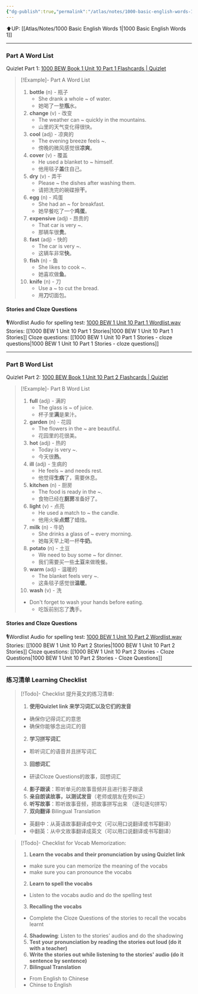 ```yaml
---
{"dg-publish":true,"permalink":"/atlas/notes/1000-basic-english-words-1-unit-10/"}
---
```


⬆️UP: [[Atlas/Notes/1000 Basic English Words 1\|1000 Basic English Words 1]]

---
### Part A Word List
Quizlet Part 1: [1000 BEW Book 1 Unit 10 Part 1 Flashcards | Quizlet](https://quizlet.com/my/938420830/1000-bew-book-1-unit-10-part-1-flash-cards/?i=1vbzw5&x=1jqt)

> [!Example]- Part A Word List
> 1. **bottle** (n) - 瓶子  
>     - She drank a whole ~ of water.  
>     - 她喝了一整**瓶**水。
> 2. **change** (v) - 改变  
>     - The weather can ~ quickly in the mountains.  
>     - 山里的天气变化得很快。
> 3. **cool** (adj) - 凉爽的  
>     - The evening breeze feels ~.  
>     - 傍晚的微风感觉很**凉爽**。
> 4. **cover** (v) - 覆盖  
>     - He used a blanket to ~ himself.  
>     - 他用毯子**盖**住自己。
> 5. **dry** (v) - 弄干  
>     - Please ~ the dishes after washing them.  
>     - 请把洗完的碗碟擦**干**。
> 6. **egg** (n) - 鸡蛋  
>     - She had an ~ for breakfast.  
>     - 她早餐吃了一个**鸡蛋**。
> 7. **expensive** (adj) - 昂贵的  
>     - That car is very ~.  
>     - 那辆车很**贵**。
> 8. **fast** (adj) - 快的  
>     - The car is very ~.  
>     - 这辆车非常**快**。
> 9. **fish** (n) - 鱼  
>     - She likes to cook ~.  
>     - 她喜欢做**鱼**。
> 10. **knife** (n) - 刀  
>     - Use a ~ to cut the bread.  
>     - 用**刀**切面包。



#### Stories and Cloze Questions
🎙️Wordlist Audio for spelling test: [1000 BEW 1 Unit 10 Part 1 Wordlist.wav]()
Stories: [[1000 BEW 1 Unit 10 Part 1 Stories\|1000 BEW 1 Unit 10 Part 1 Stories]]
Cloze questions: [[1000 BEW 1 Unit 10 Part 1 Stories - cloze questions\|1000 BEW 1 Unit 10 Part 1 Stories - cloze questions]]

---
### Part B Word List
Quizlet Part 2: [1000 BEW Book 1 Unit 10 Part 2 Flashcards | Quizlet](https://quizlet.com/my/938421706/1000-bew-book-1-unit-10-part-2-flash-cards/?i=1vbzw5&x=1jqt)

> [!Example]- Part B Word List
> 1. **full** (adj) - 满的  
>     - The glass is ~ of juice.  
>     - 杯子里**满**是果汁。
> 2. **garden** (n) - 花园  
>     - The flowers in the ~ are beautiful.  
>     - 花园里的花很美。
> 3. **hot** (adj) - 热的  
>     - Today is very ~.  
>     - 今天很**热**。
> 4. **ill** (adj) - 生病的  
>     - He feels ~ and needs rest.  
>     - 他觉得**生病**了，需要休息。
> 5. **kitchen** (n) - 厨房  
>     - The food is ready in the ~.  
>     - 食物已经在**厨房**准备好了。
> 6. **light** (v) - 点亮  
>     - He used a match to ~ the candle.  
>     - 他用火柴**点燃**了蜡烛。
> 7. **milk** (n) - 牛奶  
>     - She drinks a glass of ~ every morning.  
>     - 她每天早上喝一杯**牛奶**。
> 8. **potato** (n) - 土豆  
>     - We need to buy some ~ for dinner.  
>     - 我们需要买一些**土豆**来做晚餐。
> 9. **warm** (adj) - 温暖的  
>     - The blanket feels very ~.  
>     - 这条毯子感觉很**温暖**。
> 10. **wash** (v) - 洗  
> 	- Don't forget to wash your hands before eating.  
>     - 吃饭前别忘了**洗**手。

#### Stories and Cloze Questions
🎙️Wordlist Audio for spelling test: [1000 BEW 1 Unit 10 Part 2 Wordlist.wav]()
Stories: [[1000 BEW 1 Unit 10 Part 2 Stories\|1000 BEW 1 Unit 10 Part 2 Stories]]
Cloze questions: [[1000 BEW 1 Unit 10 Part 2 Stories - Cloze Questions\|1000 BEW 1 Unit 10 Part 2 Stories - Cloze Questions]]


---- 
### 练习清单 Learning Checklist

> [!Todo]- Checklist 提升英文的练习清单:
> 1. **使用Quizlet link 来学习词汇以及它们的发音** 
>	- 确保你记得词汇的意思 
>	- 确保你能够念出词汇的音 
> 2. **学习拼写词汇** 
>	- 聆听词汇的语音并且拼写词汇 
> 3. **回想词汇**
>	- 研读Cloze Questions的故事，回想词汇 
> 4. **影子跟读**：聆听单元的故事音频并且进行影子跟读 
> 5. **亲自朗读故事，以测试发音**（老师或朋友在旁纠正）
> 6. **听写故事**：聆听故事音频，把故事拼写出来 （逐句逐句拼写）
> 7. **双向翻译** Bilingual Translation 
>	- 英翻中：从英语故事翻译成中文（可以用口说翻译或书写翻译）
>	- 中翻英：从中文故事翻译成英文（可以用口说翻译或书写翻译）

> [!Todo]- Checklist for Vocab Memorization:
> 
> 1. **Learn the vocabs and their pronunciation by using Quizlet link**
>	- make sure you can memorize the meaning of the vocabs
>	- make sure you can pronounce the vocabs
> 2. **Learn to spell the vocabs**
>	- Listen to the vocabs audio and do the spelling test
> 3. **Recalling the vocabs**
>	- Complete the Cloze Questions of the stories to recall the vocabs learnt
> 4. **Shadowing**: Listen to the stories' audios and do the shadowing
> 5. **Test your pronunciation by reading the stories out loud (do it with a teacher)**
> 6. **Write the stories out while listening to the stories' audio (do it sentence by sentence)**
> 7. **Bilingual Translation** 
> 	- From English to Chinese
> 	- Chinse to English


